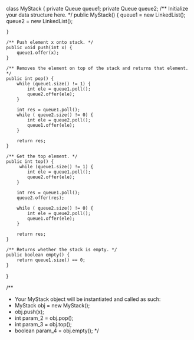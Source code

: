 class MyStack {
    private Queue<Integer> queue1;
    private Queue<Integer> queue2;
    /** Initialize your data structure here. */
    public MyStack() {
       queue1 = new LinkedList<Integer>();
       queue2 = new LinkedList<Integer>();

    }

    /** Push element x onto stack. */
    public void push(int x) {
        queue1.offer(x);
    }

    /** Removes the element on top of the stack and returns that element. */
    public int pop() {
        while (queue1.size() != 1) {
            int ele = queue1.poll();
            queue2.offer(ele);
        }

        int res = queue1.poll();
        while ( queue2.size() != 0) {
            int ele = queue2.poll();
            queue1.offer(ele);
        }

        return res;
    }

    /** Get the top element. */
    public int top() {
         while (queue1.size() != 1) {
            int ele = queue1.poll();
            queue2.offer(ele);
        }

        int res = queue1.poll();
        queue2.offer(res);

        while ( queue2.size() != 0) {
            int ele = queue2.poll();
            queue1.offer(ele);
        }

        return res;
    }

    /** Returns whether the stack is empty. */
    public boolean empty() {
        return queue1.size() == 0;
    }
}

/**
 * Your MyStack object will be instantiated and called as such:
 * MyStack obj = new MyStack();
 * obj.push(x);
 * int param_2 = obj.pop();
 * int param_3 = obj.top();
 * boolean param_4 = obj.empty();
 */

